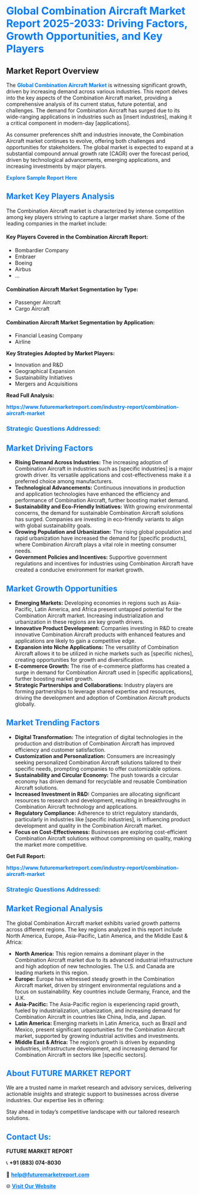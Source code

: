 <h1 style="color: #007BFF;">Global Combination Aircraft Market Report 2025-2033: Driving Factors, Growth Opportunities, and Key Players</h1>

<section id="overview">
<h2>Market Report Overview</h2>
<p>The <a href="https://www.futuremarketreport.com/industry-report/combination-aircraft-market" style="color: #007BFF; text-decoration: none;"><strong>Global Combination Aircraft Market</strong></a> is witnessing significant growth, driven by increasing demand across various industries. This report delves into the key aspects of the Combination Aircraft market, providing a comprehensive analysis of its current status, future potential, and challenges. The demand for Combination Aircraft has surged due to its wide-ranging applications in industries such as [insert industries], making it a critical component in modern-day [applications].</p>
<p>As consumer preferences shift and industries innovate, the Combination Aircraft market continues to evolve, offering both challenges and opportunities for stakeholders. The global market is expected to expand at a substantial compound annual growth rate (CAGR) over the forecast period, driven by technological advancements, emerging applications, and increasing investments by major players.</p>
</section>

<section id="overview">
<p><a href="https://www.futuremarketreport.com/request-sample/reportId=108885" style="color: #007BFF; text-decoration: none;"><strong>Explore Sample Report Here</strong></a></p>
</section>

<section id="key-players">
<h2 style="color: #007BFF;">Market Key Players Analysis</h2>
<p>The Combination Aircraft market is characterized by intense competition among key players striving to capture a larger market share. Some of the leading companies in the market include:</p>
<h4>Key Players Covered in the Combination Aircraft Report:</h4>
<ul><li>Bombardier Company</li><li>Embraer</li><li>Boeing</li><li>Airbus</li><li>...</li></ul>
<h4>Combination Aircraft Market Segmentation by Type:</h4>
<ul><li>Passenger Aircraft</li><li>Cargo Aircraft</li></ul>

<h4>Combination Aircraft Market Segmentation by Application:</h4>
<ul><li>Financial Leasing Company</li><li>Airline</li></ul>
<p><strong>Key Strategies Adopted by Market Players:</strong></p>
<ul>
<li>Innovation and R&D</li>
<li>Geographical Expansion</li>
<li>Sustainability Initiatives</li>
<li>Mergers and Acquisitions</li>
</ul>
</section>

<section>
<p><strong>Read Full Analysis: </strong></p><a href="https://www.futuremarketreport.com/industry-report/combination-aircraft-market" style="color: #007BFF; text-decoration: none;"><strong>https://www.futuremarketreport.com/industry-report/combination-aircraft-market</strong></a>
<h3 style="color: #007BFF;">Strategic Questions Addressed:</h3>
</section>

<section id="driving-factors">
<h2 style="color: #007BFF;">Market Driving Factors</h2>
<ul>
<li><strong>Rising Demand Across Industries:</strong> The increasing adoption of Combination Aircraft in industries such as [specific industries] is a major growth driver. Its versatile applications and cost-effectiveness make it a preferred choice among manufacturers.</li>
<li><strong>Technological Advancements:</strong> Continuous innovations in production and application technologies have enhanced the efficiency and performance of Combination Aircraft, further boosting market demand.</li>
<li><strong>Sustainability and Eco-Friendly Initiatives:</strong> With growing environmental concerns, the demand for sustainable Combination Aircraft solutions has surged. Companies are investing in eco-friendly variants to align with global sustainability goals.</li>
<li><strong>Growing Population and Urbanization:</strong> The rising global population and rapid urbanization have increased the demand for [specific products], where Combination Aircraft plays a vital role in meeting consumer needs.</li>
<li><strong>Government Policies and Incentives:</strong> Supportive government regulations and incentives for industries using Combination Aircraft have created a conducive environment for market growth.</li>
</ul>
</section>

<section id="growth-opportunities">
<h2 style="color: #007BFF;">Market Growth Opportunities</h2>
<ul>
<li><strong>Emerging Markets:</strong> Developing economies in regions such as Asia-Pacific, Latin America, and Africa present untapped potential for the Combination Aircraft market. Increasing industrialization and urbanization in these regions are key growth drivers.</li>
<li><strong>Innovative Product Development:</strong> Companies investing in R&D to create innovative Combination Aircraft products with enhanced features and applications are likely to gain a competitive edge.</li>
<li><strong>Expansion into Niche Applications:</strong> The versatility of Combination Aircraft allows it to be utilized in niche markets such as [specific niches], creating opportunities for growth and diversification.</li>
<li><strong>E-commerce Growth:</strong> The rise of e-commerce platforms has created a surge in demand for Combination Aircraft used in [specific applications], further boosting market growth.</li>
<li><strong>Strategic Partnerships and Collaborations:</strong> Industry players are forming partnerships to leverage shared expertise and resources, driving the development and adoption of Combination Aircraft products globally.</li>
</ul>
</section>

<section id="trending-factors">
<h2 style="color: #007BFF;">Market Trending Factors</h2>
<ul>
<li><strong>Digital Transformation:</strong> The integration of digital technologies in the production and distribution of Combination Aircraft has improved efficiency and customer satisfaction.</li>
<li><strong>Customization and Personalization:</strong> Consumers are increasingly seeking personalized Combination Aircraft solutions tailored to their specific needs, prompting companies to offer customizable options.</li>
<li><strong>Sustainability and Circular Economy:</strong> The push towards a circular economy has driven demand for recyclable and reusable Combination Aircraft solutions.</li>
<li><strong>Increased Investment in R&D:</strong> Companies are allocating significant resources to research and development, resulting in breakthroughs in Combination Aircraft technology and applications.</li>
<li><strong>Regulatory Compliance:</strong> Adherence to strict regulatory standards, particularly in industries like [specific industries], is influencing product development and quality in the Combination Aircraft market.</li>
<li><strong>Focus on Cost-Effectiveness:</strong> Businesses are exploring cost-efficient Combination Aircraft solutions without compromising on quality, making the market more competitive.</li>
</ul>
</section>

<section>
<p><strong>Get Full Report: </strong></p><a href="https://www.futuremarketreport.com/industry-report/combination-aircraft-market" style="color: #007BFF; text-decoration: none;"><strong>https://www.futuremarketreport.com/industry-report/combination-aircraft-market</strong></a>
<h3 style="color: #007BFF;">Strategic Questions Addressed:</h3>
</section>


<section id="regional-analysis">
<h2 style="color: #007BFF;">Market Regional Analysis</h2>
<p>The global Combination Aircraft market exhibits varied growth patterns across different regions. The key regions analyzed in this report include North America, Europe, Asia-Pacific, Latin America, and the Middle East & Africa:</p>
<ul>
<li><strong>North America:</strong> This region remains a dominant player in the Combination Aircraft market due to its advanced industrial infrastructure and high adoption of new technologies. The U.S. and Canada are leading markets in this region.</li>
<li><strong>Europe:</strong> Europe has witnessed steady growth in the Combination Aircraft market, driven by stringent environmental regulations and a focus on sustainability. Key countries include Germany, France, and the U.K.</li>
<li><strong>Asia-Pacific:</strong> The Asia-Pacific region is experiencing rapid growth, fueled by industrialization, urbanization, and increasing demand for Combination Aircraft in countries like China, India, and Japan.</li>
<li><strong>Latin America:</strong> Emerging markets in Latin America, such as Brazil and Mexico, present significant opportunities for the Combination Aircraft market, supported by growing industrial activities and investments.</li>
<li><strong>Middle East & Africa:</strong> The region’s growth is driven by expanding industries, infrastructure development, and increasing demand for Combination Aircraft in sectors like [specific sectors].</li>
</ul>
</section>

<footer>
<h2 style="color: #007BFF;">About FUTURE MARKET REPORT</h2>
<p>We are a trusted name in market research and advisory services, delivering actionable insights and strategic support to businesses across diverse industries. Our expertise lies in offering:</p>

<p>Stay ahead in today’s competitive landscape with our tailored research solutions.</p>

<h2 style="color: #007BFF;">Contact Us:</h2>
<p><strong>FUTURE MARKET REPORT</strong></p>
<p>📞 <strong>+91 (883) 074-8030</strong></p>
<p>📧 <strong><a href="mailto:help@futuremarketreport.com" style="color: #007BFF;">help@futuremarketreport.com</a></strong></p>
<p>🌐 <strong><a href="https://www.futuremarketreport.com/" style="color: #007BFF;">Visit Our Website</a></strong></p>
</footer>